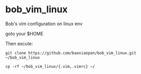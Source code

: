 bob_vim_linux
=============

Bob's vim configuration on linux env

goto your $HOME
     
Then excute: 
    
    git clone https://github.com/baoxiaopan/bob_vim_linux.git ~/bob_vim_linux
    
    cp -rf ~/bob_vim_linux/{.vim,.vimrc} ~/
